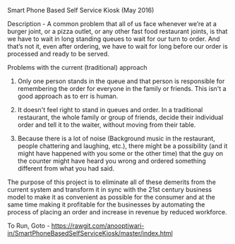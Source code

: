 Smart Phone Based Self Service Kiosk (May 2016)

Description - A common problem that all of us face whenever we’re at a burger joint, or a pizza outlet, or any other fast food restaurant joints, is that we have to wait in long standing queues to wait for our turn to order. And that’s not it, even after ordering, we have to wait for long before our order is processed and ready to be served. 

Problems with the current (traditional) approach
1. Only one person stands in the queue and that person is responsible for remembering the order for everyone in the family or friends. This isn't a good approach as to err is human.

2. It doesn't feel right to stand in queues and order. In a traditional restaurant, the whole family or group of friends, decide their individual order and tell it to the waiter, without moving from their table.

3. Because there is a lot of noise (Background music in the restaurant, people chattering and laughing, etc.), there might be a possibility (and it might have happened with you some or the other time) that the guy on the counter might have heard you wrong and ordered something different from what you had said.

The purpose of this project is to eliminate all of these demerits from the current system and transform it in sync with the 21st century business model to make it as convenient as possible for the consumer and at the same time making it profitable for the businesses by automating the process of placing an order and increase in revenue by reduced workforce.

To Run, Goto - https://rawgit.com/anooptiwari-in/SmartPhoneBasedSelfServiceKiosk/master/index.html
